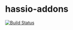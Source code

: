 # hassio-addons
[![Build Status](https://travis-ci.org/Taapie/hassio-addons.svg?branch=master)](https://travis-ci.org/Taapie/hassio-addons)
